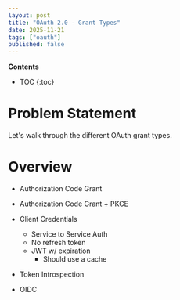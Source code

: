 ```yaml
---
layout: post
title: "OAuth 2.0 - Grant Types"
date: 2025-11-21
tags: ["oauth"]
published: false
---
```


**Contents**
* TOC
{:toc}

# Problem Statement

Let's walk through the different OAuth grant types.

# Overview
* Authorization Code Grant
* Authorization Code Grant + PKCE
* Client Credentials
    * Service to Service Auth
    * No refresh token
    * JWT w/ expiration
        * Should use a cache

* Token Introspection

* OIDC